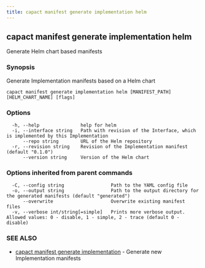 ```yaml
---
title: capact manifest generate implementation helm
---
```


## capact manifest generate implementation helm

Generate Helm chart based manifests

### Synopsis

Generate Implementation manifests based on a Helm chart

```
capact manifest generate implementation helm [MANIFEST_PATH] [HELM_CHART_NAME] [flags]
```

### Options

```
  -h, --help               help for helm
  -i, --interface string   Path with revision of the Interface, which is implemented by this Implementation
      --repo string        URL of the Helm repository
  -r, --revision string    Revision of the Implementation manifest (default "0.1.0")
      --version string     Version of the Helm chart
```

### Options inherited from parent commands

```
  -C, --config string                 Path to the YAML config file
  -o, --output string                 Path to the output directory for the generated manifests (default "generated")
      --overwrite                     Overwrite existing manifest files
  -v, --verbose int/string[=simple]   Prints more verbose output. Allowed values: 0 - disable, 1 - simple, 2 - trace (default 0 - disable)
```

### SEE ALSO

* [capact manifest generate implementation](capact_manifest_generate_implementation.md)	 - Generate new Implementation manifests

